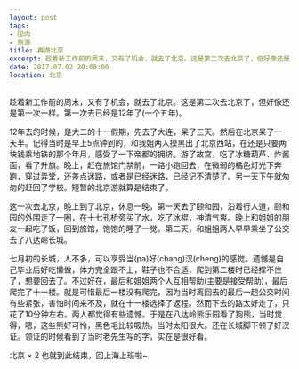 ```yaml
---
layout: post
tags: 
- 国内
- 旅游
title: 再游北京
excerpt: 趁着新工作前的周末，又有了机会，就去了北京。这是第二次去北京了，但好像还是第一次一样。第一次去已经是12年了(一个五年)。
date: 2017.07.02 20:00:00
location: 北京
---
```


趁着新工作前的周末，又有了机会，就去了北京。这是第二次去北京了，但好像还是第一次一样。第一次去已经是12年了(一个五年)。

12年去的时候，是大二的十一假期，先去了大连，呆了三天。然后在北京呆了一天半。记得当时是早上5点钟到的，和我姐两人摸黑出了北京西站，在还是只要两块钱乘地铁的那个年月，感受了一下帝都的拥挤。游了故宫，吃了冰糖葫芦、炸酱面，看了升旗。晚上，赶在旅馆门禁前，一路小跑回去，在微弱的橘色灯光下奔跑，穿过弄堂，还差点迷路，或者是已经迷路，已经记不清楚了。另一天下午就匆匆的赶回了学校。短暂的北京游就算是结束了。

这一次去北京，晚上到了北京，休息一晚，第一天去了颐和园，沿着行人道，颐和园的外围走了一圈，在十七孔桥旁买了水，吃了冰棍，神清气爽。晚上和姐姐的朋友一起吃了饭，回到旅馆，饱饱的睡了一觉。第二天，和姐姐两人早早乘坐了公交去了八达岭长城。

七月初的长城，人不多，可以享受当(pa)好(chang)汉(cheng)的感觉。遗憾是自己毕业后好吃懒做，体力完全跟不上，鞋子也不合适，爬到第二楼时已经撑不住了，想要回去了。不过好在，最后和姐姐两个人互相帮助(主要是接受帮助)，最后爬完了十一楼。就是可惜最后一楼没有爬完，因为当时离回去的最后一趟公交时间有些紧张，害怕时间来不及，就在十一楼选择了返程。然而下去的路太好走了，只花了10分钟左右。两人都觉得有些遗憾。于是在八达岭熊乐园看了狗熊，当时觉得，嗯，这些熊好可怜，黑色毛比较吸热，当时太阳很大。还在长城脚下领了好汉证。领证的时候看到了当时老先生写的字，实在是很好看。

北京 × 2 也就到此结束，回上海上班啦~